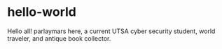 # hello-world

Hello all! parlaymars here, a current UTSA cyber security student, world traveler, and antique book collector. 
